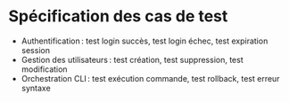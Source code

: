 # Spécification des cas de test
- Authentification : test login succès, test login échec, test expiration session
- Gestion des utilisateurs : test création, test suppression, test modification
- Orchestration CLI : test exécution commande, test rollback, test erreur syntaxe
